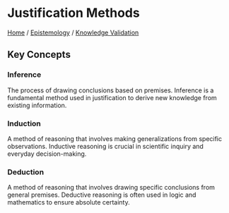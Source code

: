 # Justification Methods

[Home](../../../../README.md) / [Epistemology](../../../../epistemology/README.md) / [Knowledge Validation](../../../epistemology/knowledge_validation/README.md)

## Key Concepts

### Inference

The process of drawing conclusions based on premises. Inference is a fundamental method used in justification to derive new knowledge from existing information.

### Induction

A method of reasoning that involves making generalizations from specific observations. Inductive reasoning is crucial in scientific inquiry and everyday decision-making.

### Deduction

A method of reasoning that involves drawing specific conclusions from general premises. Deductive reasoning is often used in logic and mathematics to ensure absolute certainty.

